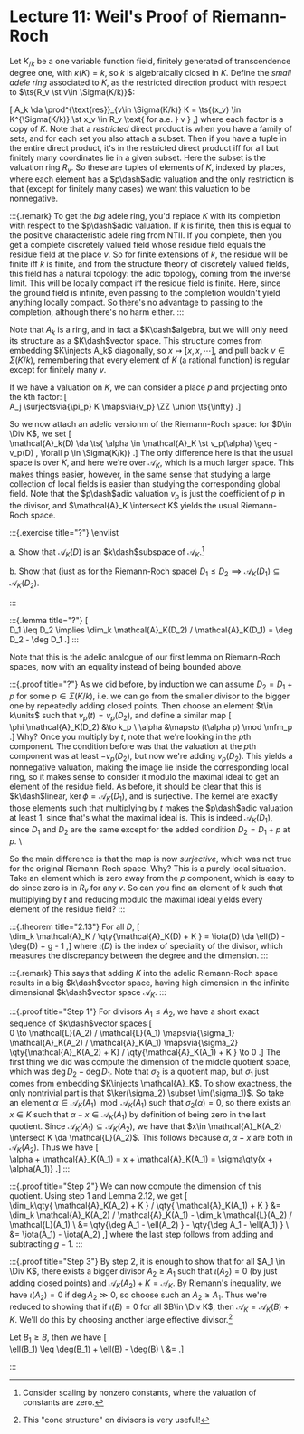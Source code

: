 # Lecture 11: Weil's Proof of Riemann-Roch


Let $K_{/k}$ be a one variable function field, finitely generated of transcendence degree one, with $\kappa(K) = k$, so $k$ is algebraically closed in $K$.
Define the *small adele ring* associated to $K$, as the restricted direction product with respect to $\ts{R_v \st v\in \Sigma(K/k)}$:

\[
A_k \da \prod^{\text{res}}_{v\in \Sigma(K/k)} K
= \ts{(x_v) \in K^{\Sigma(K/k)} \st x_v \in R_v \text{ for a.e. } v }
,\]
where each factor is a copy of $K$.
Note that a *restricted* direct product is when you have a family of sets, and for each set you also attach a subset.
Then if you have a tuple in the entire direct product, it's in the restricted direct product iff for all but finitely many coordinates lie in a given subset. Here the subset is the valuation ring $R_v$.
So these are tuples of elements of $K$, indexed by places, where each element has a $p\dash$adic valuation and the only restriction is that (except for finitely many cases) we want this valuation to be nonnegative.


:::{.remark}
To get the *big* adele ring, you'd replace $K$ with its completion with respect to the $p\dash$adic valuation.
If $k$ is finite, then this is equal to the positive characteristic adele ring from NTII. 
If you complete, then you get a complete discretely valued field whose residue field equals the residue field at the place $v$.
So for finite extensions of $k$, the residue will be finite iff $k$ is finite, and from the structure theory of discretely valued fields, this field has a natural topology: the adic topology, coming from the inverse limit.
This will be locally compact iff the residue field is finite.
Here, since the ground field is infinite, even passing to the completion wouldn't yield anything locally compact.
So there's no advantage to passing to the completion, although there's no harm either.
:::

Note that $A_k$ is a ring, and in fact a $K\dash$algebra, but we will only need its structure as a $K\dash$vector space.
This structure comes from embedding $K\injects A_k$ diagonally, so $x \mapsto [x, x, \cdots]$, and pull back $v\in \Sigma(K/k)$, remembering that every element of $K$ (a rational function) is regular except for finitely many $v$.

If we have a valuation on $K$, we can consider a place $p$ and projecting onto the $k$th factor:
\[  
A_j \surjectsvia{\pi_p} K \mapsvia{v_p} \ZZ \union \ts{\infty}
.\]

So we now attach an adelic versionm of the Riemann-Roch space: for $D\in \Div K$, we set
\[  
\mathcal{A}_k(D) \da \ts{ \alpha \in \mathcal{A}_K \st v_p(\alpha) \geq -v_p(D) \, \forall p \in \Sigma(K/k)}
.\]
The only difference here is that the usual space is over $K$, and here we're over $\mathcal{A}_K$, which is a much larger space.
This makes things easier, however, in the same sense that studying a large collection of local fields is easier than studying the corresponding global field.
Note that the $p\dash$adic valuation $v_p$ is just the coefficient of $p$ in the divisor, and $\mathcal{A}_K \intersect K$ yields the usual Riemann-Roch space.

:::{.exercise title="?"}
\envlist

a. Show that $\mathcal{A}_K(D)$ is an $k\dash$subspace of $\mathcal{A}_K$.[^exc_hint_1]


b. Show that (just as for the Riemann-Roch space) $D_1 \leq D_2 \implies \mathcal{A}_K(D_1) \subseteq \mathcal{A}_K(D_2)$.


[^exc_hint_1]: Consider scaling by nonzero constants, where the valuation of constants are zero.

:::

:::{.lemma title="?"}
\[  
D_1 \leq D_2 \implies \dim_k \mathcal{A}_K(D_2) / \mathcal{A}_K(D_1) = \deg D_2 - \deg D_1
.\]
:::

Note that this is the adelic analogue of our first lemma on Riemann-Roch spaces, now with an equality instead of being bounded above.


:::{.proof title="?"}
As we did before, by induction we can assume $D_2 = D_1 + p$ for some $p\in \Sigma(K/k)$, i.e. we can go from the smaller divisor to the bigger one by repeatedly adding closed points.
Then choose an element $t\in k\units$ such that $v_p(t) = v_p(D_2)$, and define a similar map
\[  
\phi \mathcal{A}_K(D_2) &\to k_p \\
\alpha &\mapsto (t\alpha p) \mod \mfm_p
.\]
Why? 
Once you multiply by $t$, note that we're looking in the $p$th component.
The condition before was that the valuation at the $p$th component was at least $-v_p(D_2)$, but now we're adding $v_p(D_2)$.
This yields a nonnegative valuation, making the image lie inside the corresponding local ring, so it makes sense to consider it modulo the maximal ideal to get an element of the residue field.
As before, it should be clear that this is $k\dash$linear, $\ker \phi = \mathcal{A}_K(D_1)$, and is surjective.
The kernel are exactly those elements such that multiplying by $t$ makes the $p\dash$adic valuation at least 1, since that's what the maximal ideal is.
This is indeed $\mathcal{A}_K(D_1)$, since $D_1$ and $D_2$ are the same except for the added condition $D_2 = D_1 + p$ at $p$.
\

So the main difference is that the map is now *surjective*, which was not true for the original Riemann-Roch space.
Why?
This is a purely local situation.
Take an element which is zero away from the $p$ component, which is easy to do since zero is in $R_v$ for any $v$.
So can you find an element of $k$ such that multiplying by $t$ and reducing modulo the maximal ideal yields every element of the residue field?
:::

:::{.theorem title="2.13"}
For all $D$,
\[  
\dim_k \mathcal{A}_K / \qty{\mathcal{A}_K(D) + K } = \iota(D) \da \ell(D) - \deg(D) + g - 1
,\]
where $\iota(D)$ is the index of speciality of the divisor, which measures the discrepancy between the degree and the dimension.
:::

:::{.remark}
This says that adding $K$ into the adelic Riemann-Roch space results in a big $k\dash$vector space, having high dimension in the infinite dimensional $k\dash$vector space $\mathcal{A}_K$.
:::


:::{.proof title="Step 1"}
For divisors $A_1 \leq A_2$, we have a short exact sequence of $k\dash$vector spaces
\[  
0 \to \mathcal{L}(A_2) / \mathcal{L}(A_1) \mapsvia{\sigma_1} \mathcal{A}_K(A_2) / \mathcal{A}_K(A_1) \mapsvia{\sigma_2} \qty{\mathcal{A}_K(A_2) + K} / \qty{\mathcal{A}_K(A_1) + K } \to 0
.\]
The first thing we did was compute the dimension of the middle quotient space, which was $\deg D_2 - \deg D_1$.
Note that $\sigma_2$ is a quotient map, but $\sigma_1$ just comes from embedding $K\injects \mathcal{A}_K$.
To show exactness, the only nontrivial part is that $\ker(\sigma_2) \subset \im(\sigma_1)$.
So take an element $\alpha\in \mathcal{A}_K(A_1) \mod \mathcal{A}_K(A_1)$ such that $\sigma_2(\alpha) = 0$, so there exists an $x\in K$ such that $\alpha-x \in \mathcal{A}_K(A_1)$ by definition of being zero in the last quotient.
Since $\mathcal{A}_K(A_1) \subseteq \mathcal{A}_K(A_2)$, we have that $x\in \mathcal{A}_K(A_2) \intersect K \da \mathcal{L}(A_2)$.
This follows because $\alpha, \alpha-x$ are both in $\mathcal{A}_K(A_2)$.
Thus we have
\[  
\alpha + \mathcal{A}_K(A_1) = x + \mathcal{A}_K(A_1) = \sigma\qty{x + \alpha(A_1)}
.\]
:::

:::{.proof title="Step 2"}
We can now compute the dimension of this quotient.
Using step 1 and Lemma 2.12, we get
\[  
\dim_k\qty{ \mathcal{A}_K(A_2) + K } / \qty{ \mathcal{A}_K(A_1) + K }
&= \dim_k \mathcal{A}_K(A_2) / \mathcal{A}_K(A_1) - \dim_k \mathcal{L}(A_2) / \mathcal{L}(A_1) \\
&= \qty{\deg A_1 - \ell(A_2) } - \qty{\deg A_1 - \ell(A_1) } \\
&= \iota(A_1) - \iota(A_2)
,\]
where the last step follows from adding and subtracting $g-1$.
:::

:::{.proof title="Step 3"}
By step 2, it is enough to show that for all $A_1 \in \Div K$, there exists a bigger divisor $A_2 \geq A_1$ such that $\iota(A_2) = 0$ (by just adding closed points) and $\mathcal{A}_K(A_2) + K = \mathcal{A}_K$.
By Riemann's inequality, we have $\iota(A_2) =0$ if $\deg A_2 \gg 0$, so choose such an $A_2 \geq A_1$.
Thus we're reduced to showing that if $\iota(B)  = 0$ for all $B\in \Div K$, then $\mathcal{A}_K = \mathcal{A}_K(B) + K$.
We'll do this by choosing another large effective divisor.[^cone_structure]

Let $B_1 \geq B$, then we have
\[  
\ell(B_1) \leq \deg(B_1) + \ell(B) - \deg(B) \\
&=
.\]

[^cone_structure]: This "cone structure" on divisors is very useful!

:::
